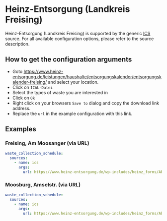 # Heinz-Entsorgung (Landkreis Freising)

Heinz-Entsorgung (Landkreis Freising) is supported by the generic [ICS](/doc/source/ics.md) source. For all available configuration options, please refer to the source description.


## How to get the configuration arguments

- Goto <https://www.heinz-entsorgung.de/leistungen/haushalte/entsorgungskalender/entsorgungskalender-freising/> and select your location.
- Click on `ICAL-Datei`
- Select the types of waste you are interested in
- Click on `Ok`
- Right click on your browsers `Save to` dialog and copy the download link address.
- Replace the `url` in the example configuration with this link.

## Examples

### Freising, Am Moosanger (via URL)

```yaml
waste_collection_schedule:
  sources:
    - name: ics
      args:
        url: https://www.heinz-entsorgung.de/wp-includes/heinz_forms/Abfuhrkalender/php/query.php?ICAL=1&ORT=nRlJXapNmb=c&STRASSE=WQg0WTv92cuF2ZyV&ERINNERUNG=-6&ISERINNERUNG=false&Jahr=2024&FRAKTIONEN=W3siZnJha3Rpb24iOiJSZXN0YWJmYWxsIn0seyJmcmFrdGlvbiI6IkdlbGJlciBTYWNrIn0seyJmcmFrdGlvbiI6IkJpb2FiZmFsbCJ9LHsiZnJha3Rpb24iOiJQYXBpZXIifV0=
```
### Moosburg, Amselstr. (via URL)

```yaml
waste_collection_schedule:
  sources:
    - name: ics
      args:
        url: https://www.heinz-entsorgung.de/wp-includes/heinz_forms/Abfuhrkalender/php/query.php?ICAL=1&ORT=WTv92c1Jmc=c&STRASSE=WQz1WZzxHduI&ERINNERUNG=-6&ISERINNERUNG=false&Jahr=2024&FRAKTIONEN=W3siZnJha3Rpb24iOiJSZXN0YWJmYWxsIn0seyJmcmFrdGlvbiI6IkdlbGJlciBTYWNrIn0seyJmcmFrdGlvbiI6IkJpb2FiZmFsbCJ9LHsiZnJha3Rpb24iOiJQYXBpZXIifV0=
```
